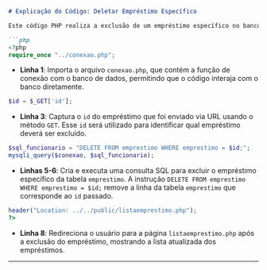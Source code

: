 ```markdown
# Explicação do Código: Deletar Empréstimo Específico

Este código PHP realiza a exclusão de um empréstimo específico no banco de dados, identificado pelo `id` passado via URL. Aqui está a explicação de cada trecho:

```php
<?php
require_once "../conexao.php";
```

- **Linha 1**: Importa o arquivo `conexao.php`, que contém a função de conexão com o banco de dados, permitindo que o código interaja com o banco diretamente.

```php
$id = $_GET['id'];
```

- **Linha 3**: Captura o `id` do empréstimo que foi enviado via URL usando o método `GET`. Esse `id` será utilizado para identificar qual empréstimo deverá ser excluído.

```php
$sql_funcionario = "DELETE FROM emprestimo WHERE emprestimo = $id;";
mysqli_query($conexao, $sql_funcionario);
```

- **Linhas 5-6**: Cria e executa uma consulta SQL para excluir o empréstimo específico da tabela `emprestimo`. A instrução `DELETE FROM emprestimo WHERE emprestimo = $id;` remove a linha da tabela `emprestimo` que corresponde ao `id` passado.

```php
header("Location: ../../public/listaemprestimo.php");
?>
```

- **Linha 8**: Redireciona o usuário para a página `listaemprestimo.php` após a exclusão do empréstimo, mostrando a lista atualizada dos empréstimos.

---
